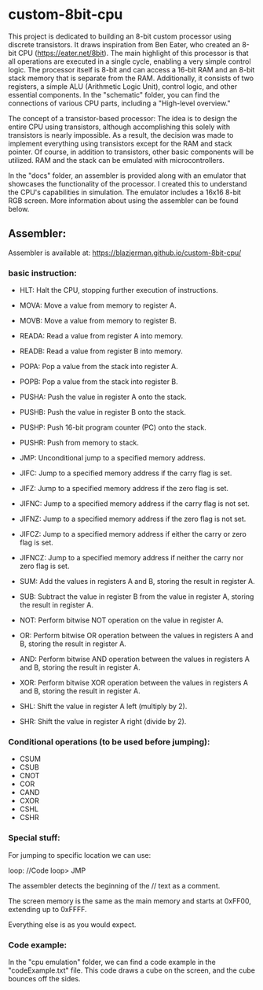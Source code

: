 # custom-8bit-cpu


This project is dedicated to building an 8-bit custom processor using discrete transistors. It draws inspiration from Ben Eater, who created an 8-bit CPU (https://eater.net/8bit). The main highlight of this processor is that all operations are executed in a single cycle, enabling a very simple control logic. The processor itself is 8-bit and can access a 16-bit RAM and an 8-bit stack memory that is separate from the RAM. Additionally, it consists of two registers, a simple ALU (Arithmetic Logic Unit), control logic, and other essential components. In the "schematic" folder, you can find the connections of various CPU parts, including a "High-level overview."

The concept of a transistor-based processor: The idea is to design the entire CPU using transistors, although accomplishing this solely with transistors is nearly impossible. As a result, the decision was made to implement everything using transistors except for the RAM and stack pointer. Of course, in addition to transistors, other basic components will be utilized. RAM and the stack can be emulated with microcontrollers.

In the "docs" folder, an assembler is provided along with an emulator that showcases the functionality of the processor. I created this to understand the CPU's capabilities in simulation. The emulator includes a 16x16 8-bit RGB screen. More information about using the assembler can be found below.







## Assembler:
Assembler is available at: https://blazjerman.github.io/custom-8bit-cpu/
### basic instruction:

- HLT: Halt the CPU, stopping further execution of instructions.

- MOVA: Move a value from memory to register A.
- MOVB: Move a value from memory to register B.
- READA: Read a value from register A into memory.
- READB: Read a value from register B into memory.

- POPA: Pop a value from the stack into register A.
- POPB: Pop a value from the stack into register B.
- PUSHA: Push the value in register A onto the stack.
- PUSHB: Push the value in register B onto the stack.
- PUSHP: Push 16-bit program counter (PC) onto the stack.

- PUSHR: Push from memory to stack.

- JMP: Unconditional jump to a specified memory address.
- JIFC: Jump to a specified memory address if the carry flag is set.
- JIFZ: Jump to a specified memory address if the zero flag is set.
- JIFNC: Jump to a specified memory address if the carry flag is not set.
- JIFNZ: Jump to a specified memory address if the zero flag is not set.
- JIFCZ: Jump to a specified memory address if either the carry or zero flag is set.
- JIFNCZ: Jump to a specified memory address if neither the carry nor zero flag is set.

- SUM: Add the values in registers A and B, storing the result in register A.
- SUB: Subtract the value in register B from the value in register A, storing the result in register A.
- NOT: Perform bitwise NOT operation on the value in register A.
- OR: Perform bitwise OR operation between the values in registers A and B, storing the result in register A.
- AND: Perform bitwise AND operation between the values in registers A and B, storing the result in register A.
- XOR: Perform bitwise XOR operation between the values in registers A and B, storing the result in register A.
- SHL: Shift the value in register A left (multiply by 2).
- SHR: Shift the value in register A right (divide by 2).



### Conditional operations (to be used before jumping):

- CSUM
- CSUB
- CNOT
- COR
- CAND
- CXOR
- CSHL
- CSHR







### Special stuff:

For jumping to specific location we can use:

loop:
//Code
loop> JMP


The assembler detects the beginning of the // text as a comment.

The screen memory is the same as the main memory and starts at 0xFF00, extending up to 0xFFFF.

Everything else is as you would expect.




### Code example:

In the "cpu emulation" folder, we can find a code example in the "codeExample.txt" file. This code draws a cube on the screen, and the cube bounces off the sides.

